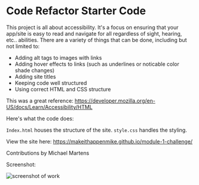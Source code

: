 # Code Refactor Starter Code

This project is all about accessibility. It's a focus on ensuring that your app/site is easy to read and navigate for all regardless of sight, hearing, etc.. abilities. There are a variety of things that can be done, including but not limited to:

- Adding alt tags to images with links
- Adding hover effects to links (such as underlines or noticable color shade changes)
- Adding site titles
- Keeping code well structured
- Using correct HTML and CSS structure

This was a great reference: https://developer.mozilla.org/en-US/docs/Learn/Accessibility/HTML

Here's what the code does:

```Index.html``` houses the structure of the site.
```style.css``` handles the styling.

View the site here: https://makeithappenmike.github.io/module-1-challenge/

Contributions by Michael Martens

Screenshot:

<img src="assets/images/screenshot.png" alt="screenshot of work" />